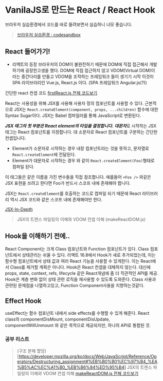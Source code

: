 # VanilaJS로 만드는 React / React Hook
브라우저 실습환경에서 코드를 바로 돌려보면서 실습하니 너모 좋습니다.
 > [브라우저 실습환경 : codesandbox](https://codesandbox.io/index2)

 ## React 들어가기!
 - 리액트의 등장
 브라우저의 DOM이 불완전하기 때문에 DOM에 직접 접근해서 개발하기에 굉장한고생을 했다.
DOM에 직접 접근하지 않고 VDOM(Virtual DOM)이라는 중간다리를 만들고 VDOM을 조작하는 프레임워크 들이 생기기 시작
이것이 SPA 라이브러리인 Vue.js, React.js 이다. (SPA 프레임워크 Angular.js(?))

간단한 react 컨셉 코드 [firstReact.js 전체 코드보기](https://github.com/accidentlywoo/HelloReactive/blob/master/VanilaJS/makeReactFromVanilaJS/firstReact.js)

  React는 사용성을 위해 JSX를 사용해 사용자 정의 컴포넌트를 사용할 수 있다.
 근본적으로 JSX는 ``` React.createElement(component, props, ...children) ``` 함수에 대한 
 Syntax Sugar이다. JSX는 Babel 컴파일러를 통해 JavaScript로 변환된다.

 ***JSX 태그의 첫 부분은 React element의 타입을 결정합니다.***
 ***대문자***로 시작하는 JSX 태그는 React 컴포넌트를 지정합니다.
 대 소문자로 React 컴포넌트를 구분하는 간단한 컨셉입니다.
 
 - Element가 소문자로 시작하는 경우 내장 컴포넌트라는 것을 뜻하고, 문자열로 ```React.createElement```에 전달된다.
 - Element가 대문자로 시작하는 경우 <Foo/>와 같이 ```React.createElement(Foo)```형태로 컴파일 된다.

 이 태그들은 같은 이름을 가진 변수들을 직접 참조합니다.
 예를들어 ```<Foo />``` 와같은 JSX 표현을 쓰려고 한다면 Foo가 반드시 스코프 내에 존재해야 합니다.

 JSX는 ```React.createElement```를 호출하는 코드로 컴파일 되기 때문에 React 라이브러리 역시
 JSX 코드와 같은 스코프 내에 존재해야만 한다.

 [JSX-In-Depth](https://ko.reactjs.org/docs/jsx-in-depth.html)

> JSX의 트렌스 파일링의 이해와 VDOM 컨셉 이해 (makeReactDOM.js)

## Hook을 이해하기 전에..
React Component는 크게 Class 컴포넌트와 Function 컴포넌트가 있다.
Class 컴포넌트에서 상태관리는 쉬울 수 있다.
리액트 16.8에서 Hook가 새로 추가되었는데, 이는 함수형 컴포넌트에서 상태 값과 여러 React 기능을 사용할 수 있게한다.
 이는 React에서 Class를 제거할 계획은 아니다. Hook은 React 컨셉을 대체하지 않는다.
대신에 props, state, context, refs, lifecycle 같은 React개념에 좀 더 직관적인 API를 제공.
Hook은 계층 변화 없이 상태 관련 로직을 재사용할 수 있도록 도와준다.
Class 사용과 관련된 문제점을 나열하고있고, Function Component사용을 지향하는것같다.

## Effect Hook
useEffect는 함수 컴포넌트 내에서 side effects를 수행할 수 있게 해준다.
React class의 componentDisMount, componentDisUpdate, componentWillUnmount 와 같은 목적으로 제공되지만,
하나의 API로 통합된 것.

### 공부 리스트
> (구조 분해 할당)[https://developer.mozilla.org/ko/docs/Web/JavaScript/Reference/Operators/Destructuring_assignment#%EB%B0%B0%EC%97%B4_%EA%B5%AC%EC%A1%B0_%EB%B6%84%ED%95%B4]
> JSX의 트렌스 파일링의 이해와 VDOM 컨셉 이해 [makeReactDOM.js 전체 코드보기](https://github.com/accidentlywoo/HelloReactive/blob/master/VanilaJS/makeReactFromVanilaJS/makeReactDOM.js)
